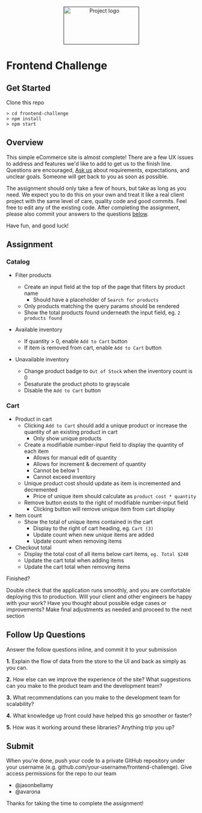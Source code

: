 <p align="center">
  <a href="" rel="noopener">
 <img width=200px height=100px src="https://www.cubesoftware.com/images/logo.svg" alt="Project logo"></a>
</p>

# Frontend Challenge

## Get Started

Clone this repo

```
> cd frontend-challenge
> npm install
> npm start
```

## Overview

This simple eCommerce site is almost complete! There are a few UX issues to address and features we'd like to add to get us to the finish line. Questions are encouraged, [Ask us](mailto:engineering-candidates-fe@cubesoftware.com&subject=Questions%20about%20FE%20code%20challenge) about requirements, expectations, and unclear goals. Someone will get back to you as soon as possible.

The assignment should only take a few of hours, but take as long as you need. We expect you to do this on your own and treat it like a real client project with the same level of care, quality code and good commits. Feel free to edit any of the existing code. After completing the assignment, please also commit your answers to the questions [below](#follow-up-questions).

Have fun, and good luck!

## Assignment

### Catalog

- Filter products

  - Create an input field at the top of the page that filters by product name
    - Should have a placeholder of `Search for products`
  - Only products matching the query params should be rendered
  - Show the total products found underneath the input field, eg. `2 products found`

- Available inventory

  - If quantity > 0, enable `Add to Cart` button
  - If item is removed from cart, enable `Add to Cart` button

- Unavailable inventory
  - Change product badge to `Out of Stock` when the inventory count is 0
  - Desaturate the product photo to grayscale
  - Disable the `Add to Cart` button

### Cart

- Product in cart
  - Clicking `Add to Cart` should add a unique product or increase the quantity of an existing product in cart
    - Only show unique products
  - Create a modifiable number-input field to display the quantity of each item
    - Allows for manual edit of quantity
    - Allows for increment & decrement of quantity
    - Cannot be below 1
    - Cannot exceed inventory
  - Unique product cost should update as item is incremented and decremented
    - Price of unique item should calculate as `product cost * quantity`
  - Remove button exists to the right of modifiable number-input field
    - Clicking button will remove unique item from cart display
- Item count
  - Show the total of unique items contained in the cart
    - Display to the right of cart heading, eg. `Cart (3)`
    - Update count when new unique items are added
    - Update count when removing items
- Checkout total
  - Display the total cost of all items below cart items, `eg. Total $240`
  - Update the cart total when adding items
  - Update the cart total when removing items

Finished?

Double check that the application runs smoothly, and you are comfortable deploying this to production. Will your client and other engineers be happy with your work? Have you thought about possible edge cases or improvements? Make final adjustments as needed and proceed to the next section

<h2 id="follow-up-questions">Follow Up Questions</h2>

Answer the follow questions inline, and commit it to your submission

**1.** Explain the flow of data from the store to the UI and back as simply as you can.

**2.** How else can we improve the experience of the site? What suggestions can you make to the product team and the development team?

**3.** What recommendations can you make to the development team for scalability?

**4.** What knowledge up front could have helped this go smoother or faster?

**5.** How was it working around these libraries? Anything trip you up?

## Submit

When you're done, push your code to a private GitHub repository under your username
(e.g. github.com/your-username/frontend-challenge). Give access permissions for the repo to our team

- @jasonbellamy
- @avarona

Thanks for taking the time to complete the assignment!
